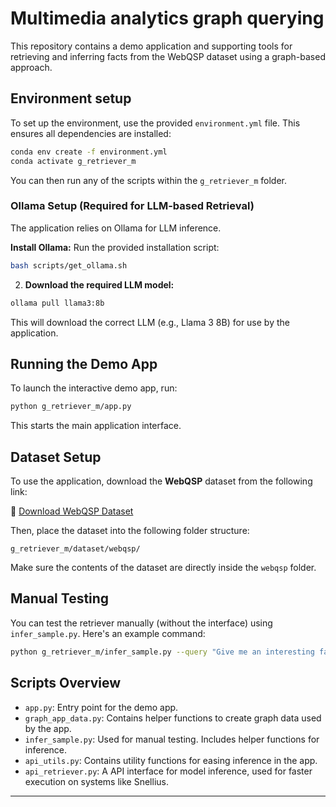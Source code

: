 # Multimedia analytics graph querying

This repository contains a demo application and supporting tools for retrieving and inferring facts from the WebQSP dataset using a graph-based approach.

## Environment setup

To set up the environment, use the provided `environment.yml` file. This ensures all dependencies are installed:

```bash
conda env create -f environment.yml
conda activate g_retriever_m
```

You can then run any of the scripts within the `g_retriever_m` folder.

### Ollama Setup (Required for LLM-based Retrieval)

The application relies on Ollama for LLM inference.

**Install Ollama:**
   Run the provided installation script:

```bash
bash scripts/get_ollama.sh
```

2. **Download the required LLM model:**

```bash
ollama pull llama3:8b
```

This will download the correct LLM (e.g., Llama 3 8B) for use by the application.


## Running the Demo App

To launch the interactive demo app, run:

```bash
python g_retriever_m/app.py
```

This starts the main application interface.

## Dataset Setup

To use the application, download the **WebQSP** dataset from the following link:

🔗 [Download WebQSP Dataset](https://drive.google.com/file/d/1REhbLnyeGKJ_NbaHQ4imuv20-0j5ZX6R/view?usp=sharing)

Then, place the dataset into the following folder structure:

```
g_retriever_m/dataset/webqsp/
```

Make sure the contents of the dataset are directly inside the `webqsp` folder.

## Manual Testing

You can test the retriever manually (without the interface) using `infer_sample.py`. Here's an example command:

```bash
python g_retriever_m/infer_sample.py --query "Give me an interesting fact about frank ocean" --dataset webqsp --sample_idx 0 --seed 1
```

## Scripts Overview

- `app.py`: Entry point for the demo app.
- `graph_app_data.py`: Contains helper functions to create graph data used by the app.
- `infer_sample.py`: Used for manual testing. Includes helper functions for inference.
- `api_utils.py`: Contains utility functions for easing inference in the app.
- `api_retriever.py`: A API interface for model inference, used for faster execution on systems like Snellius.

---
